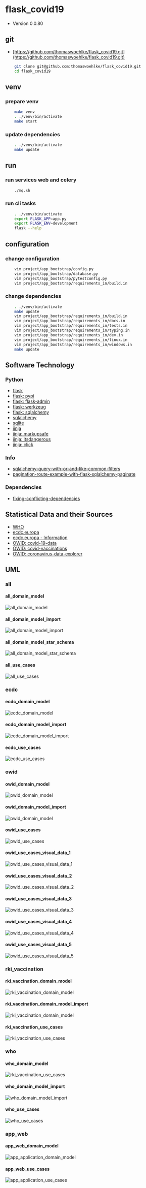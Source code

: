 # flask_covid19

* Version 0.0.80

## git

* [https://github.com/thomaswoehlke/flask_covid19.git](https://github.com/thomaswoehlke/flask_covid19.git)

````bash
    git clone git@github.com:thomaswoehlke/flask_covid19.git
    cd flask_covid19
````

## venv

### prepare venv

````bash
    make venv
    . ./venv/bin/activate
    make start
````

### update dependencies

````bash
    . ./venv/bin/activate
    make update
 ````

## run

### run services web and celery

````bash
    ./mq.sh
````

### run cli tasks

````bash
    . ./venv/bin/activate
    export FLASK_APP=app.py
    export FLASK_ENV=development
    flask --help
````

## configuration

### change configuration

````bash
    vim project/app_bootstrap/config.py
    vim project/app_bootstrap/database.py
    vim project/app_bootstrap/pytestconfig.py
    vim project/app_bootstrap/requirements_in/build.in
````

### change dependencies

````bash
    . ./venv/bin/activate
    make update
    vim project/app_bootstrap/requirements_in/build.in
    vim project/app_bootstrap/requirements_in/docs.in
    vim project/app_bootstrap/requirements_in/tests.in
    vim project/app_bootstrap/requirements_in/typing.in
    vim project/app_bootstrap/requirements_in/dev.in
    vim project/app_bootstrap/requirements_in/linux.in
    vim project/app_bootstrap/requirements_in/windows.in
    make update
````

## Software Technology

### Python

* [flask](https://flask.palletsprojects.com/en/1.1.x/)
* [flask: pypi](https://pypi.org/project/Flask/)
* [flask: flask-admin](https://github.com/flask-admin/flask-admin/)
* [flask: werkzeug](https://werkzeug.palletsprojects.com/en/1.0.x/)
* [flask: sqlalchemy](https://flask.palletsprojects.com/en/1.1.x/patterns/sqlalchemy/)
* [sqlalchemy](https://docs.sqlalchemy.org/en/13/)
* [sqlite](https://sqlite.org/docs.html)
* [jinja](https://jinja.palletsprojects.com/en/2.11.x/)
* [jinja: markupsafe](https://palletsprojects.com/p/markupsafe/)
* [jinja: itsdangerous](https://palletsprojects.com/p/itsdangerous/)
* [jinja: click](https://palletsprojects.com/p/click/)

### Info

* [sqlalchemy-query-with-or-and-like-common-filters](http://www.leeladharan.com/sqlalchemy-query-with-or-and-like-common-filters)
* [pagination-route-example-with-flask-sqlalchemy-paginate](https://riptutorial.com/flask/example/22201/pagination-route-example-with-flask-sqlalchemy-paginate)

### Dependencies

* [fixing-conflicting-dependencies](https://pip.pypa.io/en/latest/user_guide/#fixing-conflicting-dependencies)

## Statistical Data and their Sources

* [WHO](https://covid19.who.int/WHO-COVID-19-global-data.csv)
* [ecdc.europa](https://opendata.ecdc.europa.eu/covid19/casedistribution/csv)
* [ecdc.europa - Information](https://www.ecdc.europa.eu/en/publications-data/download-todays-data-geographic-distribution-covid-19-cases-worldwide)
* [OWID: covid-19-data](https://github.com/owid/covid-19-data)
* [OWID: covid-vaccinations](https://ourworldindata.org/covid-vaccinations)
* [OWID: coronavirus-data-explorer](https://ourworldindata.org/explorers/coronavirus-data-explorer)

## UML

### all

#### all_domain_model

![all_domain_model](docs/uml/data_all/uml/img/all_domain_model.png)

#### all_domain_model_import

![all_domain_model_import](docs/uml/data_all/uml/img/all_domain_model_import.png)

#### all_domain_model_star_schema

![all_domain_model_star_schema](docs/uml/data_all/uml/img/all_domain_model_star_schema.png)

#### all_use_cases

![all_use_cases](docs/uml/data_all/uml/img/all_use_cases.png)

### ecdc

#### ecdc_domain_model

![ecdc_domain_model](docs/uml/data_ecdc/uml/img/ecdc_domain_model.png)

#### ecdc_domain_model_import

![ecdc_domain_model_import](docs/uml/data_ecdc/uml/img/ecdc_domain_model_import.png)

#### ecdc_use_cases

![ecdc_use_cases](docs/uml/data_ecdc/uml/img/ecdc_use_cases.png)

### owid

#### owid_domain_model

![owid_domain_model](docs/uml/data_owid/uml/img/owid_domain_model.png)

#### owid_domain_model_import

![owid_domain_model](docs/uml/data_owid/uml/img/owid_domain_model_import.png)

#### owid_use_cases

![owid_use_cases](docs/uml/data_owid/uml/img/owid_use_cases.png)

#### owid_use_cases_visual_data_1

![owid_use_cases_visual_data_1](docs/uml/data_owid/uml/use_cases__visual_data/img/owid_use_cases_visual_data_1.png)

#### owid_use_cases_visual_data_2

![owid_use_cases_visual_data_2](docs/uml/data_owid/uml/use_cases__visual_data/img/owid_use_cases_visual_data_2.png)

#### owid_use_cases_visual_data_3

![owid_use_cases_visual_data_3](docs/uml/data_owid/uml/use_cases__visual_data/img/owid_use_cases_visual_data_3.png)

#### owid_use_cases_visual_data_4

![owid_use_cases_visual_data_4](docs/uml/data_owid/uml/use_cases__visual_data/img/owid_use_cases_visual_data_4.png)

#### owid_use_cases_visual_data_5

![owid_use_cases_visual_data_5](docs/uml/data_owid/uml/use_cases__visual_data/img/owid_use_cases_visual_data_5.png)

### rki_vaccination

#### rki_vaccination_domain_model

![rki_vaccination_domain_model](docs/uml/data_vaccination/img/rki_vaccination_domain_model.png)

#### rki_vaccination_domain_model_import

![rki_vaccination_domain_model](docs/uml/data_vaccination/img/rki_vaccination_domain_model.png)

#### rki_vaccination_use_cases

![rki_vaccination_use_cases](docs/uml/data_vaccination/img/rki_vaccination_use_cases.png)

### who

#### who_domain_model

![rki_vaccination_use_cases](docs/uml/data_vaccination/img/rki_vaccination_use_cases.png)

#### who_domain_model_import

![who_domain_model_import](docs/uml/data_who/img/who_domain_model_import.png)

#### who_use_cases

![who_use_cases](docs/uml/data_who/img/who_use_cases.png)

### app_web

#### app_web_domain_model

![app_application_domain_model](docs/uml/app_web/uml/img/app_application_domain_model.png)

#### app_web_use_cases

![app_application_use_cases](docs/uml/app_web/uml/img/app_application_use_cases.png)
